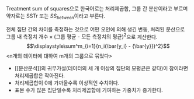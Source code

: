 Treatment sum of squares으로 한국어로는 처리제곱합, 그룹 간 분산이라고 부르며 약자로는 SSTr 또는 $SS_{between}$이라고 부른다. 

전체 집단 간의 차이를 측정하는 것으로 어떤 오인에 의해 생긴 변동, 처리된 분산으로 $\text{그룹 내 측정치 개수} \times \text{(그룹 평균 - 모든 측정치의 평균)}^2$으로 계산한다.
$$\displaystyle\sum^m_{i=1}{n_i(\bar{y_i} - {\bar{y}})^2}$$
<n개의 데이터에 대하여 m개의 그룹으로 묶었다>


* [[분산분석]]의 귀무가설(데이터의 세 개 이상의 집단의 모평균은 같다)이 참이라면 처리제곱합은 작아진다.
* 처리제곱합이 0에 가까울수록 이상적인 수치이다.
* 표본 수가 많은 집단일수록 처리제곱합에 기여하는 가중치가 증가한다.